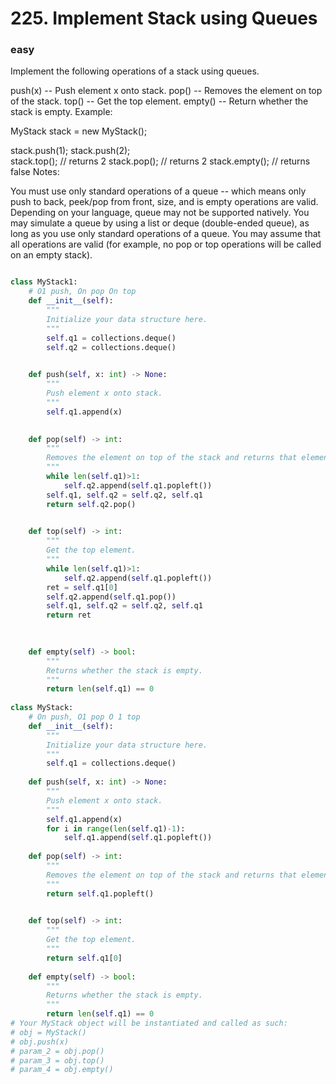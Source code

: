 # 225. Implement Stack using Queues
### easy
Implement the following operations of a stack using queues.

push(x) -- Push element x onto stack.
pop() -- Removes the element on top of the stack.
top() -- Get the top element.
empty() -- Return whether the stack is empty.
Example:

MyStack stack = new MyStack();

stack.push(1);
stack.push(2);  
stack.top();   // returns 2
stack.pop();   // returns 2
stack.empty(); // returns false
Notes:

You must use only standard operations of a queue -- which means only push to back, peek/pop from front, size, and is empty operations are valid.
Depending on your language, queue may not be supported natively. You may simulate a queue by using a list or deque (double-ended queue), as long as you use only standard operations of a queue.
You may assume that all operations are valid (for example, no pop or top operations will be called on an empty stack).


```python

class MyStack1:
    # O1 push, On pop On top
    def __init__(self):
        """
        Initialize your data structure here.
        """
        self.q1 = collections.deque()
        self.q2 = collections.deque()
        

    def push(self, x: int) -> None:
        """
        Push element x onto stack.
        """
        self.q1.append(x)
        

    def pop(self) -> int:
        """
        Removes the element on top of the stack and returns that element.
        """
        while len(self.q1)>1:
            self.q2.append(self.q1.popleft())
        self.q1, self.q2 = self.q2, self.q1
        return self.q2.pop()
        

    def top(self) -> int:
        """
        Get the top element.
        """
        while len(self.q1)>1:
            self.q2.append(self.q1.popleft())
        ret = self.q1[0]
        self.q2.append(self.q1.pop())
        self.q1, self.q2 = self.q2, self.q1
        return ret      
        
        

    def empty(self) -> bool:
        """
        Returns whether the stack is empty.
        """
        return len(self.q1) == 0
        
class MyStack:
    # On push, O1 pop O 1 top
    def __init__(self):
        """
        Initialize your data structure here.
        """
        self.q1 = collections.deque()
        
    def push(self, x: int) -> None:
        """
        Push element x onto stack.
        """
        self.q1.append(x)
        for i in range(len(self.q1)-1):
            self.q1.append(self.q1.popleft())
        
    def pop(self) -> int:
        """
        Removes the element on top of the stack and returns that element.
        """
        return self.q1.popleft()
        

    def top(self) -> int:
        """
        Get the top element.
        """
        return self.q1[0] 
            
    def empty(self) -> bool:
        """
        Returns whether the stack is empty.
        """
        return len(self.q1) == 0
# Your MyStack object will be instantiated and called as such:
# obj = MyStack()
# obj.push(x)
# param_2 = obj.pop()
# param_3 = obj.top()
# param_4 = obj.empty()
```